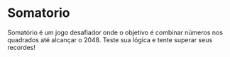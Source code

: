 # Somatorio
Somatório é um jogo desafiador onde o objetivo é combinar números nos quadrados até alcançar o 2048. Teste sua lógica e tente superar seus recordes!
